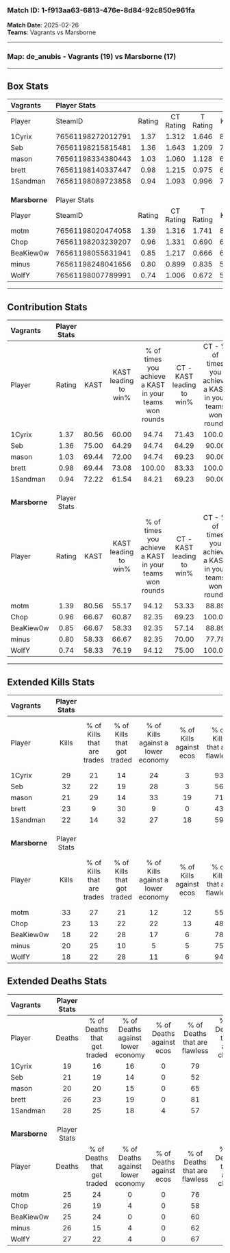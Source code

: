 ### Match ID: 1-f913aa63-6813-476e-8d84-92c850e961fa  
**Match Date**: 2025-02-26  
**Teams**: Vagrants vs Marsborne  

---  

### **Map**: de_anubis - Vagrants (19) vs Marsborne (17)  
---  

## Box Stats  

| **Vagrants**  | Player Stats      |        |           |          |       |      |       |         |        |      |     |
| :- | :- | :-: | :-: | :-: | :-: | :-: | :-: | :-: | :-: | :-: | :-: |
| Player        | SteamID           | Rating | CT Rating | T Rating | KAST  | ADR  | Kills | Assists | Deaths | K/D  | HS% |
| 1Cyrix        | 76561198272012791 |  1.37  |   1.312   |  1.646   | 80.56 | 87.1 |  29   |    8    |   19   | 1.53 | 17  |
| Seb           | 76561198215815481 |  1.36  |   1.643   |  1.209   | 75.00 | 88.0 |  32   |    4    |   21   | 1.52 | 37  |
| mason         | 76561198334380443 |  1.03  |   1.060   |  1.128   | 69.44 | 68.6 |  21   |   14    |   20   | 1.05 | 61  |
| brett         | 76561198140337447 |  0.98  |   1.215   |  0.975   | 69.44 | 74.4 |  23   |    4    |   26   | 0.88 | 56  |
| 1Sandman      | 76561198089723858 |  0.94  |   1.093   |  0.996   | 72.22 | 65.0 |  22   |   11    |   28   | 0.79 | 68  |
|               |                   |        |           |          |       |      |       |         |        |      |     |
|               |                   |        |           |          |       |      |       |         |        |      |     |
|               |                   |        |           |          |       |      |       |         |        |      |     |
| **Marsborne** | Player Stats      |        |           |          |       |      |       |         |        |      |     |
| Player        | SteamID           | Rating | CT Rating | T Rating | KAST  | ADR  | Kills | Assists | Deaths | K/D  | HS% |
| motm          | 76561198020474058 |  1.39  |   1.316   |  1.741   | 80.56 | 94.0 |  33   |    6    |   25   | 1.32 | 27  |
| Chop          | 76561198203239207 |  0.96  |   1.331   |  0.690   | 66.67 | 69.2 |  23   |    7    |   26   | 0.88 | 65  |
| BeaKiew0w     | 76561198055631941 |  0.85  |   1.217   |  0.666   | 66.67 | 68.8 |  18   |    8    |   25   | 0.72 | 55  |
| minus         | 76561198248041656 |  0.80  |   0.899   |  0.835   | 58.33 | 63.9 |  20   |    6    |   26   | 0.77 | 40  |
| WolfY         | 76561198007789991 |  0.74  |   1.006   |  0.672   | 58.33 | 60.1 |  18   |    9    |   27   | 0.67 | 38  |
---  

## Contribution Stats  

| **Vagrants**  | Player Stats |       |                      |                                                        |                           |                                                             |                          |                                                            |
| :- | :-: | :-: | :-: | :-: | :-: | :-: | :-: | :-: |
| Player        |    Rating    | KAST  | KAST leading to win% | % of times you achieve a KAST in your teams won rounds | CT - KAST leading to win% | CT - % of times you achieve a KAST in your teams won rounds | T - KAST leading to win% | T - % of times you achieve a KAST in your teams won rounds |
| 1Cyrix        |     1.37     | 80.56 |        60.00         |                         94.74                          |           71.43           |                           100.00                            |          50.00           |                           88.89                            |
| Seb           |     1.36     | 75.00 |        64.29         |                         94.74                          |           64.29           |                            90.00                            |          64.29           |                           100.00                           |
| mason         |     1.03     | 69.44 |        72.00         |                         94.74                          |           69.23           |                            90.00                            |          75.00           |                           100.00                           |
| brett         |     0.98     | 69.44 |        73.08         |                         100.00                         |           83.33           |                           100.00                            |          64.29           |                           100.00                           |
| 1Sandman      |     0.94     | 72.22 |        61.54         |                         84.21                          |           69.23           |                            90.00                            |          53.85           |                           77.78                            |
|               |              |       |                      |                                                        |                           |                                                             |                          |                                                            |
|               |              |       |                      |                                                        |                           |                                                             |                          |                                                            |
|               |              |       |                      |                                                        |                           |                                                             |                          |                                                            |
| **Marsborne** | Player Stats |       |                      |                                                        |                           |                                                             |                          |                                                            |
| Player        |    Rating    | KAST  | KAST leading to win% | % of times you achieve a KAST in your teams won rounds | CT - KAST leading to win% | CT - % of times you achieve a KAST in your teams won rounds | T - KAST leading to win% | T - % of times you achieve a KAST in your teams won rounds |
| motm          |     1.39     | 80.56 |        55.17         |                         94.12                          |           53.33           |                            88.89                            |          57.14           |                           100.00                           |
| Chop          |     0.96     | 66.67 |        60.87         |                         82.35                          |           69.23           |                           100.00                            |          50.00           |                           62.50                            |
| BeaKiew0w     |     0.85     | 66.67 |        58.33         |                         82.35                          |           57.14           |                            88.89                            |          60.00           |                           75.00                            |
| minus         |     0.80     | 58.33 |        66.67         |                         82.35                          |           70.00           |                            77.78                            |          63.64           |                           87.50                            |
| WolfY         |     0.74     | 58.33 |        76.19         |                         94.12                          |           75.00           |                           100.00                            |          77.78           |                           87.50                            |
---  

## Extended Kills Stats  

| **Vagrants**  | Player Stats |                            |                            |                                    |                         |                              |                                 |                                       |                    |           |
| :- | :-: | :-: | :-: | :-: | :-: | :-: | :-: | :-: | :-: | :-: |
| Player        |    Kills     | % of Kills that are trades | % of Kills that got traded | % of Kills against a lower economy | % of Kills against ecos | % of Kills that are flawless | % of Kills that are close duels | % of Kills that are assisted by flash | Pistol Round Kills | AWP Kills |
| 1Cyrix        |      29      |             21             |             14             |                 24                 |            3            |              93              |                3                |                   3                   |         21         |     0     |
| Seb           |      32      |             22             |             19             |                 28                 |            3            |              56              |                9                |                   3                   |         2          |     4     |
| mason         |      21      |             29             |             14             |                 33                 |           19            |              71              |                5                |                   5                   |         0          |     1     |
| brett         |      23      |             9              |             30             |                 9                  |            0            |              43              |               22                |                   4                   |         0          |     0     |
| 1Sandman      |      22      |             14             |             32             |                 27                 |           18            |              59              |                5                |                   5                   |         1          |     0     |
|               |              |                            |                            |                                    |                         |                              |                                 |                                       |                    |           |
|               |              |                            |                            |                                    |                         |                              |                                 |                                       |                    |           |
|               |              |                            |                            |                                    |                         |                              |                                 |                                       |                    |           |
| **Marsborne** | Player Stats |                            |                            |                                    |                         |                              |                                 |                                       |                    |           |
| Player        |    Kills     | % of Kills that are trades | % of Kills that got traded | % of Kills against a lower economy | % of Kills against ecos | % of Kills that are flawless | % of Kills that are close duels | % of Kills that are assisted by flash | Pistol Round Kills | AWP Kills |
| motm          |      33      |             27             |             21             |                 12                 |           12            |              55              |               15                |                   6                   |         0          |     2     |
| Chop          |      23      |             13             |             22             |                 22                 |           13            |              48              |                4                |                   0                   |         0          |     1     |
| BeaKiew0w     |      18      |             22             |             28             |                 17                 |            6            |              78              |                0                |                   6                   |         0          |     1     |
| minus         |      20      |             25             |             10             |                 5                  |            5            |              75              |                5                |                   5                   |         1          |     2     |
| WolfY         |      18      |             22             |             28             |                 11                 |            6            |              94              |                0                |                   0                   |         8          |     1     |
## Extended Deaths Stats  

| **Vagrants**  | Player Stats |                             |                                   |                          |                               |                            |                           |               |
| :- | :-: | :-: | :-: | :-: | :-: | :-: | :-: | :-: |
| Player        |    Deaths    | % of Deaths that get traded | % of Deaths against lower economy | % of Deaths against ecos | % of Deaths that are flawless | % of Deaths that are close | % of Deaths while blinded | Deaths to AWP |
| 1Cyrix        |      19      |             16              |                16                 |            0             |              79               |             16             |            11             |       3       |
| Seb           |      21      |             19              |                14                 |            0             |              52               |             0              |             0             |       2       |
| mason         |      20      |             20              |                15                 |            0             |              65               |             5              |             0             |       3       |
| brett         |      26      |             23              |                19                 |            0             |              81               |             8              |             4             |       0       |
| 1Sandman      |      28      |             25              |                18                 |            4             |              57               |             4              |             4             |       1       |
|               |              |                             |                                   |                          |                               |                            |                           |               |
|               |              |                             |                                   |                          |                               |                            |                           |               |
|               |              |                             |                                   |                          |                               |                            |                           |               |
| **Marsborne** | Player Stats |                             |                                   |                          |                               |                            |                           |               |
| Player        |    Deaths    | % of Deaths that get traded | % of Deaths against lower economy | % of Deaths against ecos | % of Deaths that are flawless | % of Deaths that are close | % of Deaths while blinded | Deaths to AWP |
| motm          |      25      |             24              |                 0                 |            0             |              76               |             12             |             4             |       4       |
| Chop          |      26      |             19              |                 4                 |            0             |              58               |             15             |             0             |       5       |
| BeaKiew0w     |      25      |             24              |                 0                 |            0             |              60               |             4              |             8             |       2       |
| minus         |      26      |             15              |                 4                 |            0             |              62               |             0              |             0             |       8       |
| WolfY         |      27      |             22              |                 4                 |            0             |              67               |             11             |             7             |       5       |
